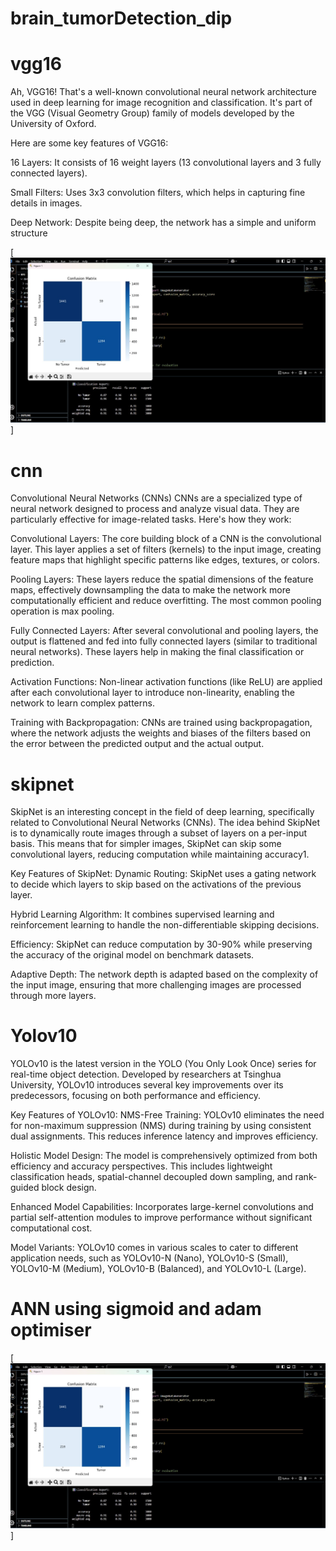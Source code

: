 # brain_tumorDetection_dip

# vgg16

Ah, VGG16! That's a well-known convolutional neural network architecture used in deep learning for image recognition and classification. It's part of the VGG (Visual Geometry Group) family of models developed by the University of Oxford.

Here are some key features of VGG16:

16 Layers: It consists of 16 weight layers (13 convolutional layers and 3 fully connected layers).

Small Filters: Uses 3x3 convolution filters, which helps in capturing fine details in images.

Deep Network: Despite being deep, the network has a simple and uniform structure

[![ANN](https://github.com/sanyog2005/brain_tumorDetection_dip/blob/main/brain%20tumor%20classification%20report/ann.jpg?raw=true)]

# cnn
Convolutional Neural Networks (CNNs)
CNNs are a specialized type of neural network designed to process and analyze visual data. They are particularly effective for image-related tasks. Here's how they work:

Convolutional Layers: The core building block of a CNN is the convolutional layer. This layer applies a set of filters (kernels) to the input image, creating feature maps that highlight specific patterns like edges, textures, or colors.

Pooling Layers: These layers reduce the spatial dimensions of the feature maps, effectively downsampling the data to make the network more computationally efficient and reduce overfitting. The most common pooling operation is max pooling.

Fully Connected Layers: After several convolutional and pooling layers, the output is flattened and fed into fully connected layers (similar to traditional neural networks). These layers help in making the final classification or prediction.

Activation Functions: Non-linear activation functions (like ReLU) are applied after each convolutional layer to introduce non-linearity, enabling the network to learn complex patterns.

Training with Backpropagation: CNNs are trained using backpropagation, where the network adjusts the weights and biases of the filters based on the error between the predicted output and the actual output.

# skipnet
SkipNet is an interesting concept in the field of deep learning, specifically related to Convolutional Neural Networks (CNNs). The idea behind SkipNet is to dynamically route images through a subset of layers on a per-input basis. This means that for simpler images, SkipNet can skip some convolutional layers, reducing computation while maintaining accuracy1.

Key Features of SkipNet:
Dynamic Routing: SkipNet uses a gating network to decide which layers to skip based on the activations of the previous layer.

Hybrid Learning Algorithm: It combines supervised learning and reinforcement learning to handle the non-differentiable skipping decisions.

Efficiency: SkipNet can reduce computation by 30-90% while preserving the accuracy of the original model on benchmark datasets.

Adaptive Depth: The network depth is adapted based on the complexity of the input image, ensuring that more challenging images are processed through more layers.

# Yolov10
YOLOv10 is the latest version in the YOLO (You Only Look Once) series for real-time object detection. Developed by researchers at Tsinghua University, YOLOv10 introduces several key improvements over its predecessors, focusing on both performance and efficiency.

Key Features of YOLOv10:
NMS-Free Training: YOLOv10 eliminates the need for non-maximum suppression (NMS) during training by using consistent dual assignments. This reduces inference latency and improves efficiency.

Holistic Model Design: The model is comprehensively optimized from both efficiency and accuracy perspectives. This includes lightweight classification heads, spatial-channel decoupled down sampling, and rank-guided block design.

Enhanced Model Capabilities: Incorporates large-kernel convolutions and partial self-attention modules to improve performance without significant computational cost.

Model Variants: YOLOv10 comes in various scales to cater to different application needs, such as YOLOv10-N (Nano), YOLOv10-S (Small), YOLOv10-M (Medium), YOLOv10-B (Balanced), and YOLOv10-L (Large).

# ANN using sigmoid and adam optimiser
[![ANN](https://github.com/sanyog2005/brain_tumorDetection_dip/blob/main/brain%20tumor%20classification%20report/ann.jpg?raw=true)]
